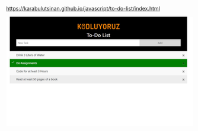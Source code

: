 https://karabulutsinan.github.io/javascript/to-do-list/index.html

![Alt text](../assets/toDoList.JPG)